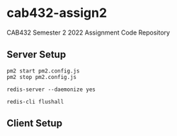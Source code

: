 # cab432-assign2
 CAB432 Semester 2 2022 Assignment Code Repository

## Server Setup
    pm2 start pm2.config.js
    pm2 stop pm2.config.js

    redis-server --daemonize yes
    
    redis-cli flushall

## Client Setup
